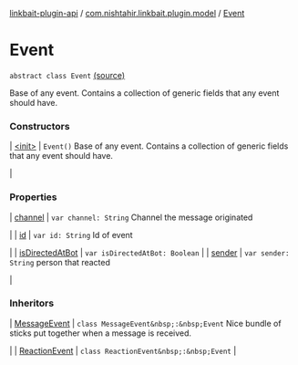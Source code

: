 [linkbait-plugin-api](../../index.md) / [com.nishtahir.linkbait.plugin.model](../index.md) / [Event](.)


# Event

`abstract class Event` [(source)](https://gitlab.com/nishtahir/linkbait/tree/master/linkbait-plugin-api/src/main/kotlin//com/nishtahir/linkbait/plugin/model/Event.kt#L7)

Base of any event. Contains a collection of
generic fields that any event should have.




### Constructors


| [&lt;init&gt;](-init-.md) | `Event()`
Base of any event. Contains a collection of
generic fields that any event should have.

 |


### Properties


| [channel](channel.md) | `var channel: String`
Channel the message originated

 |
| [id](id.md) | `var id: String`
Id of event

 |
| [isDirectedAtBot](is-directed-at-bot.md) | `var isDirectedAtBot: Boolean` |
| [sender](sender.md) | `var sender: String`
person that reacted

 |


### Inheritors


| [MessageEvent](../../com.nishtahir.linkbait.plugin/-message-event/index.md) | `class MessageEvent&nbsp;:&nbsp;Event`
Nice bundle of sticks put together when a
message is received.

 |
| [ReactionEvent](../../com.nishtahir.linkbait.plugin/-reaction-event/index.md) | `class ReactionEvent&nbsp;:&nbsp;Event` |

